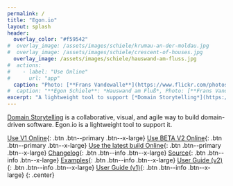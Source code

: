 ```yaml
---
permalink: /
title: "Egon.io"
layout: splash
header: 
  overlay_color: "#f59542"
#  overlay_image: /assets/images/schiele/krumau-an-der-moldau.jpg
#  overlay_image: /assets/images/schiele/crescent-of-houses.jpg
  overlay_image: /assets/images/schiele/hauswand-am-fluss.jpg
#  actions:
#    - label: "Use Online"
#      url: "app"
  caption: "Photo: [**Frans Vandewalle**](https://www.flickr.com/photos/snarfel/6679805047/in/photostream/)"
#  caption: "**Egon Schiele**: *Hauswand am Fluß*, Photo: [**Frans Vandewalle**](https://www.flickr.com/photos/snarfel/6679805047/in/photostream/)"
excerpt: "A lightweight tool to support [*Domain Storytelling*](https://domainstorytelling.org)"
---
```


[Domain Storytelling](https://domainstorytelling.org) is a collaborative, visual, and agile way to build domain-driven software. Egon.io is a lightweight tool to support it.

[<i class="fas fa-play"></i> Use V1 Online](app-v1){: .btn .btn--primary .btn--x-large}
[<i class="fas fa-play"></i> Use BETA V2 Online](app-v2){: .btn .btn--primary .btn--x-large}
[<i class="fas fa-play"></i> Use the latest build Online](app-latest){: .btn .btn--primary .btn--x-large}
[<i class="fas fa-book"></i> Changelog](/changelog){: .btn .btn--info .btn--x-large}
[<i class="fas fa-code"></i> Source](https://github.com/WPS/domain-story-modeler){: .btn .btn--info .btn--x-large}
[<i class="fas fa-portrait"></i> Examples](https://github.com/WPS/egon.io-examples){: .btn .btn--info .btn--x-large}
[<i class="fas fa-book"></i> User Guide (v2)](/howto){: .btn .btn--info .btn--x-large}
[<i class="fas fa-book"></i> User Guide (v1)](/howto_v1){: .btn .btn--info .btn--x-large}
{: .center}
